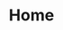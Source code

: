 ---
title: 'Home'
home: true
heroImage: /images/hero.png
heroText: 风满楼
tagline:  持续学习，持续进步

actions:
  - text: 快速上手
    link: /guide/VuePress.md
    type: primary
  - text: 项目简介
    link: /guide/
    type: secondary

features:
- title: 保持热忱
  details: 涉及前端开发等相关技术栈
- title: 热爱技术
  details: 前端学习笔记
- title: 热爱生活
  details: 将火揉成风，热烈而温柔
footer: MIT Licensed | Copyright © 2018-present Evan You
---